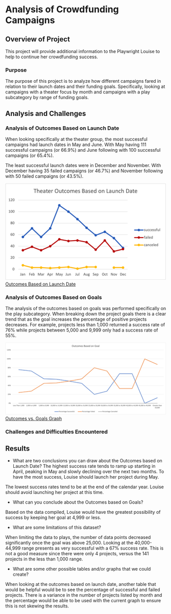 # Analysis of Crowdfunding Campaigns

## Overview of Project
This project will provide additional information to the Playwright Louise to help to continue her crowdfunding success.
### Purpose
The purpose of this project is to analyze how different campaigns fared in relation to their launch dates and their funding goals.   Specifically, looking at campaigns with a theater focus by month and campaigns with a play subcategory by range of funding goals.
## Analysis and Challenges

### Analysis of Outcomes Based on Launch Date
When looking specifically at the theater group, the most successful campaigns had launch dates in May and June.   With May having 111 successful campaigns (or 66.9%) and June following with 100 successful campaigns (or 65.4%).   

The least successful launch dates were in December and November.   With December having 35 failed campaigns (or 46.7%) and November following with 50 failed campaigns (or 43.5%).

![Outcomes Based on Launch Date](/Resources/Theater_Outcomes_vs_Launch.png)
[Outcomes Based on Launch Date](/Resources/Theater_Outcomes_vs_Launch.png)

### Analysis of Outcomes Based on Goals
The analysis of the outcomes based on goals was performed specifically on the play subcategory.   When breaking down the project goals there is a clear trend that as the goal increases the percentage of positive projects decreases.    For example, projects less than 1,000 returned a success rate of 76% while projects between 5,000 and 9,999 only had a success rate of 55%.


![Outcomes vs. Goals Graph](/Resources/Outcomes_vs_Goals.png)
[Outcomes vs. Goals Graph](/Resources/Outcomes_vs_Goals.png)

### Challenges and Difficulties Encountered

## Results

- What are two conclusions you can draw about the Outcomes based on Launch Date?
The highest success rate tends to ramp up starting in April, peaking in May and slowly declining over the next two months.   To have the most success, Louise should launch her project during May.

The lowest success rates tend to be at the end of the calendar year.   Louise should avoid launching her project at this time.  

- What can you conclude about the Outcomes based on Goals?

Based on the data compiled, Louise would have the greatest possibility of success by keeping her goal at 4,999 or less.

- What are some limitations of this dataset?

When limiting the data to plays, the number of data points decreased significantly once the goal was above 25,000.   Looking at the 40,000-44,999 range presents as very successful with a 67% success rate.   This is not a good measure since there were only 4 projects, versus the 141 projects in the less than 1,000 range.

- What are some other possible tables and/or graphs that we could create?

When looking at the outcomes based on launch date, another table that would be helpful would be to see the percentage of successful and failed projects.   There is a variance in the number of projects listed by month and the percentage would be able to be used with the current graph to ensure this is not skewing the results.

